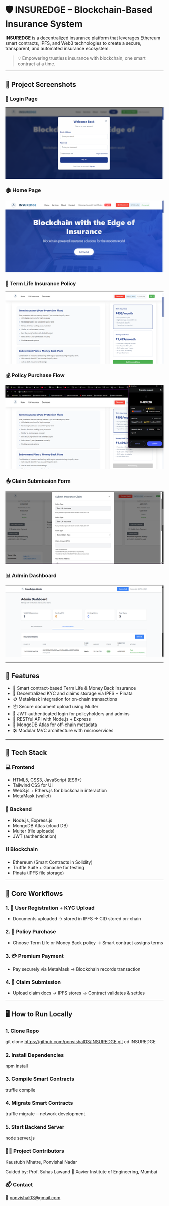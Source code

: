 # 🛡️ INSUREDGE – Blockchain-Based Insurance System

**INSUREDGE** is a decentralized insurance platform that leverages Ethereum smart contracts, IPFS, and Web3 technologies to create a secure, transparent, and automated insurance ecosystem.

> 💡 Empowering trustless insurance with blockchain, one smart contract at a time.

---

## 📸 Project Screenshots

### 🔐 Login Page
![Login Page](Screenshot/login.png)

### 🏠 Home Page
![Home Page](Screenshot/home.png)

### 📃 Term Life Insurance Policy
![Term Life](Screenshot/term-life.png)

### 💰 Policy Purchase Flow
![Buy Policy](Screenshot/policy-buying.png)

### 📤 Claim Submission Form
![Claim Form](Screenshot/claim-form.png)

### 📊 Admin Dashboard
![Admin Dashboard](Screenshot/admin-dashboard.png)

---

## 🚀 Features

- 🧾 Smart contract-based Term Life & Money Back Insurance
- 🔐 Decentralized KYC and claims storage via IPFS + Pinata
- 🪙 MetaMask integration for on-chain transactions
- 📦 Secure document upload using Multer
- 🔑 JWT-authenticated login for policyholders and admins
- 📡 RESTful API with Node.js + Express
- 📁 MongoDB Atlas for off-chain metadata
- 🛠 Modular MVC architecture with microservices

---

## 🧱 Tech Stack

### 💻 Frontend
- HTML5, CSS3, JavaScript (ES6+)
- Tailwind CSS for UI
- Web3.js + Ethers.js for blockchain interaction
- MetaMask (wallet)

### 🔐 Backend
- Node.js, Express.js
- MongoDB Atlas (cloud DB)
- Multer (file uploads)
- JWT (authentication)

### ⛓️ Blockchain
- Ethereum (Smart Contracts in Solidity)
- Truffle Suite + Ganache for testing
- Pinata (IPFS file storage)

---


## 🧪 Core Workflows

### 1. 🔐 User Registration + KYC Upload
- Documents uploaded → stored in IPFS → CID stored on-chain

### 2. 📃 Policy Purchase
- Choose Term Life or Money Back policy → Smart contract assigns terms

### 3. 💳 Premium Payment
- Pay securely via MetaMask → Blockchain records transaction

### 4. 💼 Claim Submission
- Upload claim docs → IPFS stores → Contract validates & settles

---

## 🖥️ How to Run Locally

### 1. Clone Repo
git clone https://github.com/ponvishal03/INSUREDGE.git
cd INSUREDGE

### 2. Install Dependencies
npm install

### 3. Compile Smart Contracts
truffle compile

### 4. Migrate Smart Contracts
truffle migrate --network development

### 5. Start Backend Server
node server.js

### 👨‍💻 Project Contributors
 
Kaustubh Mhatre, 
Ponvishal Nadar

Guided by: Prof. Suhas Lawand
📍 Xavier Institute of Engineering, Mumbai

### 📬 Contact
📧 ponvishal03@gmail.com
